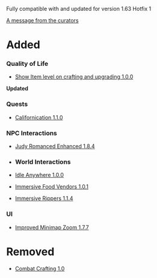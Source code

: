 Fully compatible with and updated for version 1.63 Hotfix 1

[A message from the curators](https://next.nexusmods.com/cyberpunk2077/collections/iszwwe?tab=comments\&commentId=34948)

# Added

### Quality of Life

- [Show Item level on crafting and upgrading 1.0.0](https://www.nexusmods.com/cyberpunk2077/mods/8701)

**Updated**

### Quests

- [Californication 1.1.0](https://www.nexusmods.com/cyberpunk2077/mods/7833)

### NPC Interactions

- [Judy Romanced Enhanced 1.8.4](https://www.nexusmods.com/cyberpunk2077/mods/4508)

- ### World Interactions

- [Idle Anywhere 1.0.0](https://www.nexusmods.com/cyberpunk2077/mods/8038)
  
- [Immersive Food Vendors 1.0.1](https://www.nexusmods.com/cyberpunk2077/mods/7322)
  
- [Immersive Rippers 1.1.4](https://www.nexusmods.com/cyberpunk2077/mods/7064)

### UI

- [Improved Minimap Zoom 1.7.7](https://www.nexusmods.com/cyberpunk2077/mods/2959)

# Removed

- [Combat Crafting 1.0](https://www.nexusmods.com/cyberpunk2077/mods/4928)
